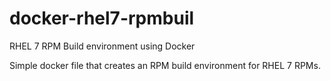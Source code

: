 # docker-rhel7-rpmbuil
RHEL 7 RPM Build environment using Docker

Simple docker file that creates an RPM build environment for RHEL 7 RPMs. 
